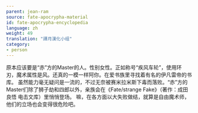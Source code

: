 ```yaml
---
parent: jean-ram
source: fate-apocrypha-material
id: fate-apocrypha-encyclopedia
language: zh
weight: 49
translation: "譯月漢化小组"
category:
- person
---
```


原本应该要是“赤”方的Master的人。性别女性。正如称号“疾风车轮”，使用环刃，魔术属性是风。还真的一模一样阿你。在爱书族里寻找着有名的伊凡雷帝的书库。
虽然能力毫无疑问是一流的，不过无奈被赛米拉米斯下毒而落败。“赤”方的Master们除了狮子劫和四郎以外，亲族会在《Fate/strange Fake》（著作：成田良悟 电击文库）里悄悄登场。
嘛，在各方面以大失败做结，就算是自由魔术师，他们的立场也会变得很危险吧。
